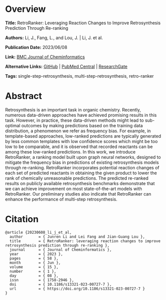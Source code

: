 # Overview
**Title:**
RetroRanker: Leveraging Reaction Changes to Improve Retrosynthesis Prediction Through Re-ranking

**Authors:**
Li, J., Fang, L., and Lou, J. |
Li, J. et al.

**Publication Date:**
2023/06/08

**Link:**
[BMC Journal of Cheminformatics](https://jcheminf.biomedcentral.com/articles/10.1186/s13321-023-00727-7)

**Alternative Links:**
[GitHub](https://github.com/catalystforyou/RetroRanker) |
[PubMed Central](https://pmc.ncbi.nlm.nih.gov/articles/PMC10249296) |
[ResearchGate](https://www.researchgate.net/publication/371413029_RetroRanker_leveraging_reaction_changes_to_improve_retrosynthesis_prediction_through_re-ranking)

**Tags:**
single-step-retrosynthesis, multi-step-retrosynthesis, retro-ranker


# Abstract
Retrosynthesis is an important task in organic chemistry.
Recently, numerous data-driven approaches have achieved promising results in this task.
However, in practice, these data-driven methods might lead to sub-optimal outcomes by making predictions based on the training data distribution, a phenomenon we refer as frequency bias.
For example, in template-based approaches, low-ranked predictions are typically generated by less common templates with low confidence scores which might be too low to be comparable, and it is observed that recorded reactants can be among these low-ranked predictions.
In this work, we introduce RetroRanker, a ranking model built upon graph neural networks, designed to mitigate the frequency bias in predictions of existing retrosynthesis models through re-ranking.
RetroRanker incorporates potential reaction changes of each set of predicted reactants in obtaining the given product to lower the rank of chemically unreasonable predictions.
The predicted re-ranked results on publicly available retrosynthesis benchmarks demonstrate that we can achieve improvement on most state-of-the-art models with RetroRanker.
Our preliminary studies also indicate that RetroRanker can enhance the performance of multi-step retrosynthesis.


# Citation
```
@article {20230608_li_j_et_al,
  author       = { Junren Li and Lei Fang and Jian-Guang Lou },
  title        = { RetroRanker: leveraging reaction changes to improve retrosynthesis prediction through re-ranking },
  journal      = { Journal of Cheminformatics },
  year         = { 2023 },
  pages        = { 58 },
  month        = { Jun },
  volume       = { 15 },
  number       = { 1 },
  day          = { 08 },
  issn         = { 1758-2946 },
  doi          = { 10.1186/s13321-023-00727-7 },
  url          = { https://doi.org/10.1186/s13321-023-00727-7 }
}
```
